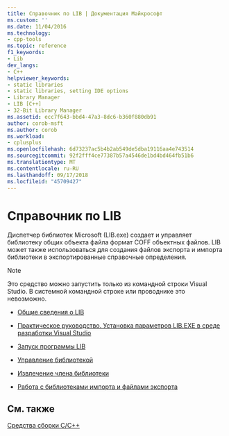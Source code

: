 ```yaml
---
title: Справочник по LIB | Документация Майкрософт
ms.custom: ''
ms.date: 11/04/2016
ms.technology:
- cpp-tools
ms.topic: reference
f1_keywords:
- Lib
dev_langs:
- C++
helpviewer_keywords:
- static libraries
- static libraries, setting IDE options
- Library Manager
- LIB [C++]
- 32-Bit Library Manager
ms.assetid: ecc7f643-bbd4-47a3-8dc6-b360f880db91
author: corob-msft
ms.author: corob
ms.workload:
- cplusplus
ms.openlocfilehash: 6d73237ac5b4b2ab549de5dba19116aa4e743514
ms.sourcegitcommit: 92f2fff4ce77387b57a4546de1bd4bd464fb51b6
ms.translationtype: MT
ms.contentlocale: ru-RU
ms.lasthandoff: 09/17/2018
ms.locfileid: "45709427"
---
```

# <a name="lib-reference"></a>Справочник по LIB

Диспетчер библиотек Microsoft (LIB.exe) создает и управляет библиотеку общих объекта файла формат COFF объектных файлов. LIB может также использоваться для создания файлов экспорта и импорта библиотеки в экспортированные справочные определения.

> [!NOTE]
>  Это средство можно запустить только из командной строки Visual Studio. В системной командной строке или проводнике это невозможно.

- [Общие сведения о LIB](../../build/reference/overview-of-lib.md)

- [Практическое руководство. Установка параметров LIB.EXE в среде разработки Visual Studio](../../build/reference/how-to-set-lib-exe-options-in-the-visual-studio-development-environment.md)

- [Запуск программы LIB](../../build/reference/running-lib.md)

- [Управление библиотекой](../../build/reference/managing-a-library.md)

- [Извлечение члена библиотеки](../../build/reference/extracting-a-library-member.md)

- [Работа с библиотеками импорта и файлами экспорта](../../build/reference/working-with-import-libraries-and-export-files.md)

## <a name="see-also"></a>См. также

[Средства сборки С/C++](../../build/reference/c-cpp-build-tools.md)